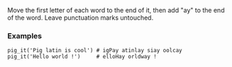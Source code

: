 Move the first letter of each word to the end of it, then add "ay" to the end of the word. Leave punctuation marks untouched.

### Examples

```
pig_it('Pig latin is cool') # igPay atinlay siay oolcay
pig_it('Hello world !')     # elloHay orldway !
```